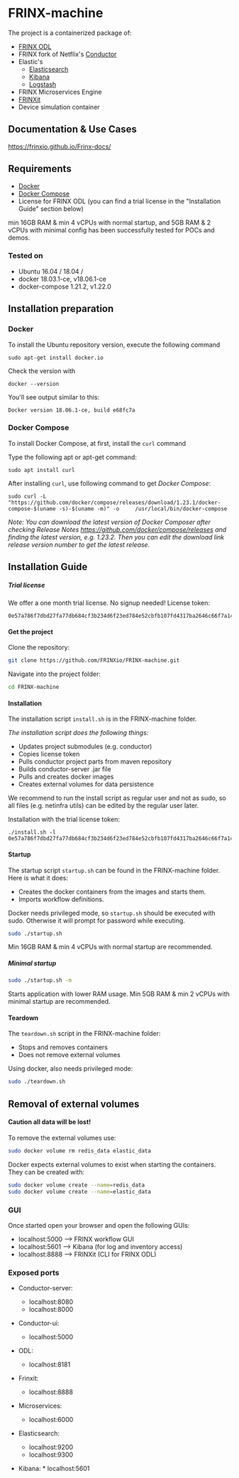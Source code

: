 # FRINX-machine
The project is a containerized package of: 

* [FRINX ODL]
* FRINX fork of Netflix's [Conductor]
* Elastic's
    * [Elasticsearch]
    * [Kibana]
    * [Logstash]
* FRINX Microservices Engine
* [FRINXit]
* Device simulation container


## Documentation & Use Cases
https://frinxio.github.io/Frinx-docs/

## Requirements
* [Docker](https://www.docker.com/)
* [Docker Compose](https://github.com/docker/compose)
* License for FRINX ODL (you can find a trial license in the "Installation Guide" section below)

min 16GB RAM & min 4 vCPUs with normal startup, and 5GB RAM & 2 vCPUs with minimal config has been successfully tested for POCs and demos. 

### Tested on
* Ubuntu 16.04 / 18.04 /
* docker 18.03.1-ce, v18.06.1-ce 
* docker-compose 1.21.2, v1.22.0

## Installation preparation

### Docker

To install the Ubuntu repository version, execute the following command

	sudo apt-get install docker.io

Check the version with

	docker --version

You'll see output similar to this:

	Docker version 18.06.1-ce, build e68fc7a

### Docker Compose

To install Docker Compose, at first, install the `curl` command

Type the following apt or apt-get command:
	
	sudo apt install curl
	
After installing `curl`, use following command to get *Docker Compose*:

	sudo curl -L "https://github.com/docker/compose/releases/download/1.23.1/docker-compose-$(uname -s)-$(uname -m)" -o 	/usr/local/bin/docker-compose
	
_Note: You can download the latest version of Docker Composer after checking Release Notes https://github.com/docker/compose/releases and finding the latest version, e.g. 1.23.2. Then you can edit the download link release version number to get the latest release._

## Installation Guide
##### Trial license
We offer a one month trial license. No signup needed!
License token:
```
0e57a786f7dbd27fa77db684cf3b234d6f23ed784e52cbfb107fd4317ba2646c66f7a141b0e823946d8f9d956852c95d33dc82f945779b1c9969049e94935b2a
```

#### Get the project
Clone the repository:
```bash
git clone https://github.com/FRINXio/FRINX-machine.git
```
Navigate into the project folder:
```bash
cd FRINX-machine
```

 
#### Installation

The installation script `install.sh` is in the FRINX-machine folder. 

*The installation script does the following things:*
* Updates project submodules (e.g. conductor)
* Copies license token
* Pulls conductor project parts from maven repository
* Builds conductor-server .jar file
* Pulls and creates docker images
* Creates external volumes for data persistence


We recommend to run the install script as regular user and not as sudo, so all files (e.g. netinfra utils) can be edited by the regular user later. 

Installation with the trial license token:
```
./install.sh -l 0e57a786f7dbd27fa77db684cf3b234d6f23ed784e52cbfb107fd4317ba2646c66f7a141b0e823946d8f9d956852c95d33dc82f945779b1c9969049e94935b2a
```

#### Startup
The startup script `startup.sh` can be found in the FRINX-machine folder.
Here is what it does:
* Creates the docker containers from the images and starts them.
* Imports workflow definitions.


Docker needs privileged mode, so `startup.sh` should be executed with sudo. Otherwise it will prompt for password while executing.
```bash
sudo ./startup.sh
```
Min 16GB RAM & min 4 vCPUs with normal startup are recommended.

##### Minimal startup
```bash
sudo ./startup.sh -m
```
Starts application with lower RAM usage. Min 5GB RAM & min 2 vCPUs with minimal startup are recommended.

#### Teardown
The `teardown.sh` script in the FRINX-machine folder:
* Stops and removes containers
* Does not remove external volumes

Using docker, also needs privileged mode:
```bash
sudo ./teardown.sh
```

## Removal of external volumes
#### **Caution all data will be lost!**

To remove the external volumes use:
```bash
sudo docker volume rm redis_data elastic_data
```
Docker expects external volumes to exist when starting the containers.
They can be created with:
```bash
sudo docker volume create --name=redis_data
sudo docker volume create --name=elastic_data
```

### GUI
Once started open your browser and open the following GUIs:
* localhost:5000 --> FRINX workflow GUI
* localhost:5601 --> Kibana (for log and inventory access)
* localhost:8888 --> FRINXit (CLI for FRINX ODL)


### Exposed ports
* Conductor-server: 
	* localhost:8080
	* localhost:8000

* Conductor-ui: 
	* localhost:5000

* ODL: 
	* localhost:8181

* Frinxit: 
	* localhost:8888

* Microservices: 
	* localhost:6000

* Elasticsearch: 
	* localhost:9200
	* localhost:9300
* Kibana:
    	* localhost:5601



[FRINX ODL]: <https://frinx.io/odl_distribution>
[Conductor]: <https://github.com/FRINXio/conductor>
[FRINXit]: <https://github.com/FRINXio/frinxit>
[Elasticsearch]: <https://www.elastic.co/products/elasticsearch>
[Kibana]: <https://www.elastic.co/products/kibana>
[Logstash]: <https://www.elastic.co/products/logstash>
